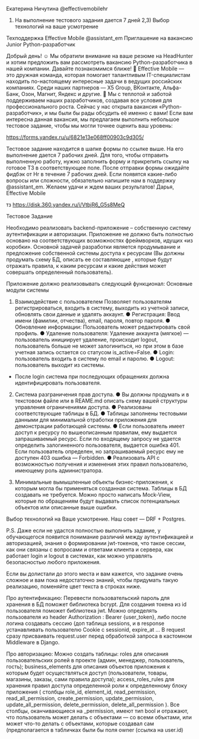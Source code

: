 
Екатерина Ничутина @effectivemobilehr
1) На выполнение тестового задания дается 7 дней
2,3) Выбор технологий на ваше усмотрение

Техподдержка Effective Mobile @assistant_em
Приглашение на вакансию
Junior Python-разработчик

Добрый день! ☺️
Мы обратили внимание на ваше резюме на HeadHunter 
и хотим предложить вам рассмотреть вакансию Python-разработчика в нашей компании.
Давайте познакомимся ближе! 🤝
Effective Mobile — это дружная команда, которая помогает талантливым IT-специалистам 
находить по-настоящему интересные задачи в ведущих российских компаниях. 
Среди наших партнеров — Х5 Group, ВКонтакте, Альфа-Банк, Озон, Магнит, Яндекс и другие. 🚀 
Мы с теплотой и заботой поддерживаем наших разработчиков, создавая все условия для профессионального роста.
Сейчас у нас открыта вакансия «Python-разработчик», и мы были бы рады обсудить её именно с вами!
Если вам интересна данная вакансия, мы предлагаем выполнить небольшое тестовое задание, 
чтобы мы могли точнее оценить ваш уровень:

https://forms.yandex.ru/u/6821e13e068ff00903c9d305/

Тестовое задание находится в шапке формы по ссылке выше. 
На его выполнение дается 7 рабочих дней. 
Для того, чтобы отправить выполненную работу, нужно заполнить форму 
и прикрепить ссылку на готовое ТЗ в соответствующее поле.
После отправки формы ожидайте фидбэк от Hr в течение 7 рабочих дней.
Если появятся какие-либо вопросы или сложности, 
обязательно напишите нам в поддержку @assistant_em.
Желаем удачи и ждем ваших результатов!
Дарья, Effective Mobile

тз
https://disk.360.yandex.ru/i/VtbjR6_G5s8MeQ


Тестовое Задание

Необходимо реализовать backend-приложение – собственную систему аутентификации и авторизации. 
Приложение не должно быть полностью основано на соответствующих возможностях фреймворков, идущих «из коробки».
Основной задачей разработки является продумывание и предложение собственной системы доступа к ресурсам 
(Вы должны продумать схему БД, описать ее составляющие , которые будут отражать правила, 
к каким ресурсам и какие действия может совершать определенный пользователь).

Приложение должно реализовывать следующий функционал:
Основные модули системы
1. Взаимодействие с пользователем
Позволяет пользователям регистрироваться, входить в систему, выходить из учетной записи, обновлять свои данные и удалять аккаунт.
● Регистрация: Ввод имени (фамилии, отчества), email, пароля, повтор пароля.
● Обновление информации: Пользователь может редактировать свой профиль.
● Удаление пользователя: Удаление аккаунта (мягкое) — пользователь инициирует удаление, происходит logout, 
  пользователь больше не может залогиниться, но при этом в базе учетная запись остается со статусом is_active=False.
● Login: пользователь входить в систему по email и паролю.
● Logout: пользователь выходит из системы.
* После login система при последующих обращениях должна идентифицировать пользователя.

2. Система разграничения прав доступа. 
● Вы должны продумать и в текстовом файле или в REAME.md описать схему вашей структуры управления ограничениями доступа.
● Реализованы соответствующие таблицы в БД.
● Таблицы заполнены тестовыми данными для минимальной отработки приложения для демонстрации работающей системы.
● Если пользователь имеет доступ к ресурсу по вышеописанным правилам, ему выдается запрашиваемый ресурс. 
  Если по входящему запросу не удается определить залогиненного пользователя, выдается ошибка 401. 
  Если пользователь определен, но запрашиваемый ресурс ему не доступен 403 ошибка — Forbidden. 
● Реализовать API с возможностью получения и изменения этих правил пользователю, имеющему роль администратора.

3. Минимальные вымышленные объекты бизнес-приложения, к которым могла бы применяться созданная система.
Таблицы в БД создавать не требуется. Можно просто написать Mock-View, 
которые по обращениям будут выдавать список потенциальных объектов или описанные выше ошибки.

Выбор технологий на Ваше усмотрение. Наш совет — DRF + Postgres.

P.S. Даже если не удастся полностью выполнить задание, 
у обучающегося появится понимание различий между аутентификацией и авторизацией, 
знания о формировании jwt-токенов, что такое сессии, как они связаны с вопросами и ответами клиента и сервера, 
как работает login и logout в системах, как можно управлять безопасностью любого приложения.



Если вы долистали до этого места и вам кажется, что задание очень сложное и вам пока недостаточно знаний, 
чтобы придумать такую реализацию, поменяйте цвет текста в строках ниже.

Про аутентификацию:
Перевести пользовательский пароль для хранения в БД поможет библиотека bcrypt.
Для создания токена из id пользователя поможет библиотека jwt.
Можно определять пользователя из header Authorization : Bearer {user_token}, 
либо после логина создавать сессию (доп таблица sessions, и в response устанавливать пользователю Cookie с sessionid, expire_at …
В request сразу присваивать request.user перед обработкой запроса в кастомном Middleware в Django.

Про авторизацию:
Можно создать таблицы:
roles для описания пользовательских ролей в проекте (админ, менеджер, пользователь, гость);
business_elements для описания объектов приложения к которым будет осуществляться доступ 
(пользователи, товары, магазины, заказы, сами правила доступа);
access_roles_rules для хранения правил доступа определенной роли к определенному блоку приложения 
(
 столбцы role_id, element_id, read_permission, read_all_permission, create_permission,
 update_permission, update_all_permission, delete_permission, delete_all_permission
).
Все столбцы, оканчивающиеся на _permission, имеют тип bool и отражают, 
что пользователь может делать с объектами — со всеми объктами, 
или может что-то делать с объектами, которые создавал сам 
(предполагается в табличках были бы поля owner (ссылка на user.id)





